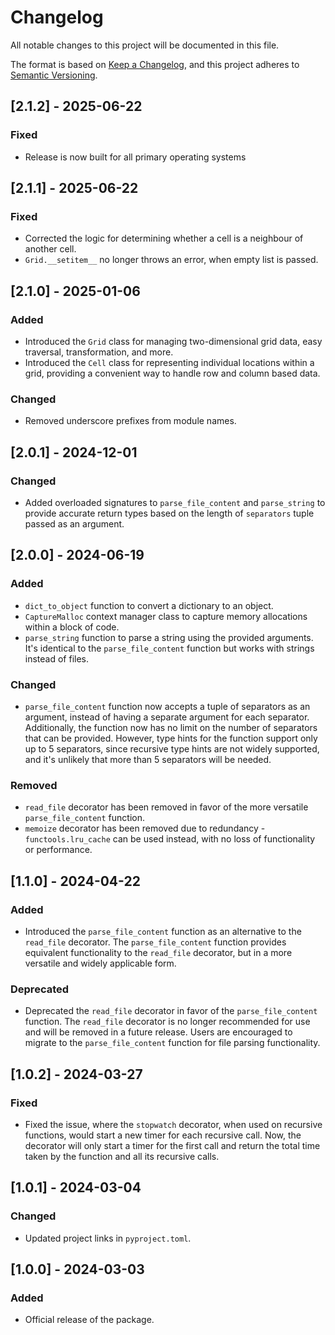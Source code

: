# Changelog

All notable changes to this project will be documented in this file.

The format is based on [Keep a Changelog](https://keepachangelog.com/en/1.1.0/),
and this project adheres to [Semantic Versioning](https://semver.org/spec/v2.0.0.html).


## [2.1.2] - 2025-06-22

### Fixed
- Release is now built for all primary operating systems


## [2.1.1] - 2025-06-22

### Fixed
- Corrected the logic for determining whether a cell is a neighbour of another cell.
- `Grid.__setitem__` no longer throws an error, when empty list is passed.


## [2.1.0] - 2025-01-06

### Added
- Introduced the `Grid` class for managing two-dimensional grid data,
  easy traversal, transformation, and more.
- Introduced the `Cell` class for representing individual locations within a grid,
  providing a convenient way to handle row and column based data.

### Changed
- Removed underscore prefixes from module names.


## [2.0.1] - 2024-12-01

### Changed
- Added overloaded signatures to `parse_file_content` and `parse_string` to provide accurate
  return types based on the length of `separators` tuple passed as an argument.


## [2.0.0] - 2024-06-19

### Added
- `dict_to_object` function to convert a dictionary to an object.
- `CaptureMalloc` context manager class to capture memory allocations within a block of code.
- `parse_string` function to parse a string using the provided arguments.
  It's identical to the `parse_file_content` function but works with strings instead of files.

### Changed
- `parse_file_content` function now accepts a tuple of separators as an argument,
  instead of having a separate argument for each separator. Additionally, the function now
  has no limit on the number of separators that can be provided. However, type hints for the
  function support only up to 5 separators, since recursive type hints are not widely supported,
  and it's unlikely that more than 5 separators will be needed.

### Removed
- `read_file` decorator has been removed in favor of the more versatile `parse_file_content` function.
- `memoize` decorator has been removed due to redundancy - `functools.lru_cache` can be used instead,
  with no loss of functionality or performance.


## [1.1.0] - 2024-04-22

### Added
- Introduced the `parse_file_content` function as an alternative to the `read_file` decorator.
  The `parse_file_content` function provides equivalent functionality to the `read_file` decorator, but in a
  more versatile and widely applicable form.

### Deprecated
- Deprecated the `read_file` decorator in favor of the `parse_file_content` function.
  The `read_file` decorator is no longer recommended for use and will be removed in a future release.
  Users are encouraged to migrate to the `parse_file_content` function for file parsing functionality.


## [1.0.2] - 2024-03-27

### Fixed
- Fixed the issue, where the `stopwatch` decorator, when used on recursive functions,
  would start a new timer for each recursive call. Now, the decorator will only
  start a timer for the first call and return the total time taken by the function
  and all its recursive calls.


## [1.0.1] - 2024-03-04

### Changed
- Updated project links in `pyproject.toml`.


## [1.0.0] - 2024-03-03

### Added
- Official release of the package.
